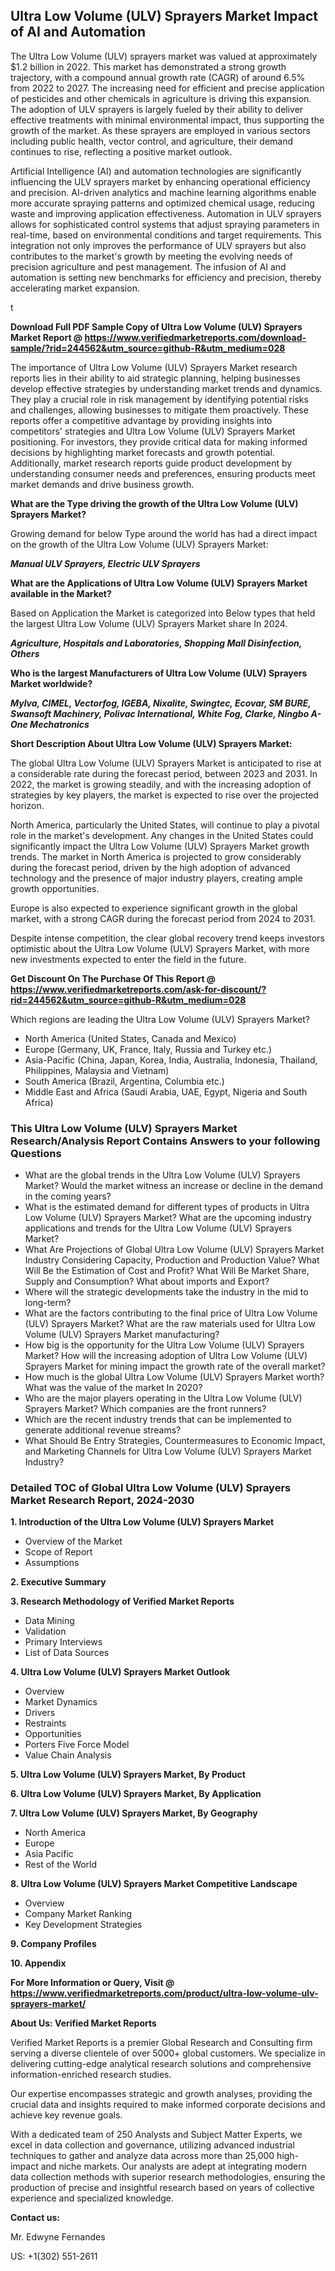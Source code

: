 <h2>Ultra Low Volume (ULV) Sprayers Market Impact of AI and Automation</h2><p>The Ultra Low Volume (ULV) sprayers market was valued at approximately $1.2 billion in 2022. This market has demonstrated a strong growth trajectory, with a compound annual growth rate (CAGR) of around 6.5% from 2022 to 2027. The increasing need for efficient and precise application of pesticides and other chemicals in agriculture is driving this expansion. The adoption of ULV sprayers is largely fueled by their ability to deliver effective treatments with minimal environmental impact, thus supporting the growth of the market. As these sprayers are employed in various sectors including public health, vector control, and agriculture, their demand continues to rise, reflecting a positive market outlook.</p><p>Artificial Intelligence (AI) and automation technologies are significantly influencing the ULV sprayers market by enhancing operational efficiency and precision. AI-driven analytics and machine learning algorithms enable more accurate spraying patterns and optimized chemical usage, reducing waste and improving application effectiveness. Automation in ULV sprayers allows for sophisticated control systems that adjust spraying parameters in real-time, based on environmental conditions and target requirements. This integration not only improves the performance of ULV sprayers but also contributes to the market's growth by meeting the evolving needs of precision agriculture and pest management. The infusion of AI and automation is setting new benchmarks for efficiency and precision, thereby accelerating market expansion.</p>t</p><p id="" class=""><strong>Download Full PDF Sample Copy of Ultra Low Volume (ULV) Sprayers Market Report @ <a href="https://www.verifiedmarketreports.com/download-sample/?rid=244562&utm_source=github-R&utm_medium=028" target="_blank">https://www.verifiedmarketreports.com/download-sample/?rid=244562&utm_source=github-R&utm_medium=028</a></strong></p><p>The importance of&nbsp;Ultra Low Volume (ULV) Sprayers Market research reports lies in their ability to aid strategic planning, helping businesses develop effective strategies by understanding market trends and dynamics. They play a crucial role in risk management by identifying potential risks and challenges, allowing businesses to mitigate them proactively. These reports offer a competitive advantage by providing insights into competitors' strategies and Ultra Low Volume (ULV) Sprayers Market positioning. For investors, they provide critical data for making informed decisions by highlighting market forecasts and growth potential. Additionally, market research reports guide product development by understanding consumer needs and preferences, ensuring products meet market demands and drive business growth.</p><p><strong>What are the&nbsp;Type driving the growth of the Ultra Low Volume (ULV) Sprayers Market?</strong></p><p id="" class="">Growing demand for below Type around the world has had a direct impact on the growth of the Ultra Low Volume (ULV) Sprayers Market:</p><em><strong>Manual ULV Sprayers, Electric ULV Sprayers</strong></em></p><strong>What are the&nbsp;Applications&nbsp;of Ultra Low Volume (ULV) Sprayers Market available in the Market?</strong></p><p id="" class="">Based on Application the Market is categorized into Below types that held the largest Ultra Low Volume (ULV) Sprayers Market share In 2024.</p><em><strong>Agriculture, Hospitals and Laboratories, Shopping Mall Disinfection, Others</strong></em></p><strong>Who is the largest Manufacturers of Ultra Low Volume (ULV) Sprayers Market worldwide?</strong></p><p><em><strong>Mylva, CIMEL, Vectorfog, IGEBA, Nixalite, Swingtec, Ecovar, SM BURE, Swansoft Machinery, Polivac International, White Fog, Clarke, Ningbo A-One Mechatronics</strong></em></p><p id="" class=""><strong>Short Description About Ultra Low Volume (ULV) Sprayers Market:</strong></p><p>The global Ultra Low Volume (ULV) Sprayers Market is anticipated to rise at a considerable rate during the forecast period, between 2023 and 2031. In 2022, the market is growing steadily, and with the increasing adoption of strategies by key players, the market is expected to rise over the projected horizon.</p><p>North America, particularly the United States, will continue to play a pivotal role in the market's development. Any changes in the United States could significantly impact the Ultra Low Volume (ULV) Sprayers Market growth trends. The market in North America is projected to grow considerably during the forecast period, driven by the high adoption of advanced technology and the presence of major industry players, creating ample growth opportunities.</p><p>Europe is also expected to experience significant growth in the global market, with a strong CAGR during the forecast period from 2024 to 2031.</p><p>Despite intense competition, the clear global recovery trend keeps investors optimistic about the Ultra Low Volume (ULV) Sprayers Market, with more new investments expected to enter the field in the future.</p><p id="" class=""><strong>Get Discount On The Purchase Of This Report @ <a href="https://www.verifiedmarketreports.com/ask-for-discount/?rid=244562&utm_source=github-R&utm_medium=028" target="_blank">https://www.verifiedmarketreports.com/ask-for-discount/?rid=244562&utm_source=github-R&utm_medium=028</a></strong></p>Which regions are leading the Ultra Low Volume (ULV) Sprayers Market?</p><ul><li>North America (United States, Canada and Mexico)</li><li>Europe (Germany, UK, France, Italy, Russia and Turkey etc.)</li><li>Asia-Pacific (China, Japan, Korea, India, Australia, Indonesia, Thailand, Philippines, Malaysia and Vietnam)</li><li>South America (Brazil, Argentina, Columbia etc.)</li><li>Middle East and Africa (Saudi Arabia, UAE, Egypt, Nigeria and South Africa)</li></ul><h3 id="" class="">This Ultra Low Volume (ULV) Sprayers Market Research/Analysis Report Contains Answers to your following Questions</h3><ul><li>What are the global trends in the Ultra Low Volume (ULV) Sprayers Market? Would the market witness an increase or decline in the demand in the coming years?</li><li>What is the estimated demand for different types of products in Ultra Low Volume (ULV) Sprayers Market? What are the upcoming industry applications and trends for the Ultra Low Volume (ULV) Sprayers Market?</li><li>What Are Projections of Global Ultra Low Volume (ULV) Sprayers Market Industry Considering Capacity, Production and Production Value? What Will Be the Estimation of Cost and Profit? What Will Be Market Share, Supply and Consumption? What about imports and Export?</li><li>Where will the strategic developments take the industry in the mid to long-term?</li><li>What are the factors contributing to the final price of Ultra Low Volume (ULV) Sprayers Market? What are the raw materials used for Ultra Low Volume (ULV) Sprayers Market manufacturing?</li><li>How big is the opportunity for the Ultra Low Volume (ULV) Sprayers Market? How will the increasing adoption of Ultra Low Volume (ULV) Sprayers Market for mining impact the growth rate of the overall market?</li><li>How much is the global Ultra Low Volume (ULV) Sprayers Market worth? What was the value of the market In 2020?</li><li>Who are the major players operating in the Ultra Low Volume (ULV) Sprayers Market? Which companies are the front runners?</li><li>Which are the recent industry trends that can be implemented to generate additional revenue streams?</li><li>What Should Be Entry Strategies, Countermeasures to Economic Impact, and Marketing Channels for Ultra Low Volume (ULV) Sprayers Market Industry?</li></ul><h3 id="" class="">Detailed TOC of Global Ultra Low Volume (ULV) Sprayers Market Research Report, 2024-2030</h3><p id="" class=""><strong>1. Introduction of the Ultra Low Volume (ULV) Sprayers Market</strong></p><ul><li>Overview of the Market</li><li>Scope of Report</li><li>Assumptions</li></ul><p id="" class=""><strong>2. Executive Summary</strong></p><p id="" class=""><strong>3. Research Methodology of Verified Market Reports</strong></p><ul><li>Data Mining</li><li>Validation</li><li>Primary Interviews</li><li>List of Data Sources</li></ul><p id="" class=""><strong>4. Ultra Low Volume (ULV) Sprayers Market Outlook</strong></p><ul><li>Overview</li><li>Market Dynamics</li><li>Drivers</li><li>Restraints</li><li>Opportunities</li><li>Porters Five Force Model</li><li>Value Chain Analysis</li></ul><p id="" class=""><strong>5. Ultra Low Volume (ULV) Sprayers Market, By Product</strong></p><p id="" class=""><strong>6. Ultra Low Volume (ULV) Sprayers Market, By Application</strong></p><p id="" class=""><strong>7. Ultra Low Volume (ULV) Sprayers Market, By Geography</strong></p><ul><li>North America</li><li>Europe</li><li>Asia Pacific</li><li>Rest of the World</li></ul><p id="" class=""><strong>8. Ultra Low Volume (ULV) Sprayers Market Competitive Landscape</strong></p><ul><li>Overview</li><li>Company Market Ranking</li><li>Key Development Strategies</li></ul><p id="" class=""><strong>9. Company Profiles</strong></p><p id="" class=""><strong>10. Appendix</strong></p><p id="" class=""><strong>For More Information or Query, Visit @ <a href="https://www.verifiedmarketreports.com/product/ultra-low-volume-ulv-sprayers-market/" target="_blank">https://www.verifiedmarketreports.com/product/ultra-low-volume-ulv-sprayers-market/</a></strong></p><p id="" class=""><strong>About Us: Verified Market Reports</strong></p><p id="" class="">Verified Market Reports is a premier Global Research and Consulting firm serving a diverse clientele of over 5000+ global customers. We specialize in delivering cutting-edge analytical research solutions and comprehensive information-enriched research studies.</p><p id="" class="">Our expertise encompasses strategic and growth analyses, providing the crucial data and insights required to make informed corporate decisions and achieve key revenue goals.</p><p id="" class="">With a dedicated team of 250 Analysts and Subject Matter Experts, we excel in data collection and governance, utilizing advanced industrial techniques to gather and analyze data across more than 25,000 high-impact and niche markets. Our analysts are adept at integrating modern data collection methods with superior research methodologies, ensuring the production of precise and insightful research based on years of collective experience and specialized knowledge.</p><p id="" class=""><strong>Contact us:</strong></p><p id="" class="">Mr. Edwyne Fernandes</p><p id="" class="">US: +1(302) 551-2611</p>